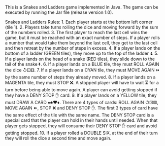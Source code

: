 This is a Snakes and Ladders game implemented in Java.
The game can be executed by running the Jar file (release version 1.0).

Snakes and Ladders Rules:
                1.  Each player starts at the bottom left corner (tile 1).
                2.  Players take turns rolling the dice and moving forward by the sum of the numbers rolled.
                3.  The first player to reach the last cell wins the game, but it must be reached with an exact number of steps.
                     If a player rolls a number that would take them beyond the last cell, they get to the last cell and then
                     retreat by the number of steps in excess.
                4.  If a player lands on the bottom of a ladder (GREEN tiles), they move up to the top of the ladder ⏫.
                5.  If a player lands on the head of a snake (RED tiles), they slide down to the tail of the snake ⏬.
                6.  If a player lands on a BLUE tile, they must ROLL AGAIN the dice ↺⚀⚅.
                7.  If a player lands on a CYAN tile, they must MOVE AGAIN ⏩ by the same number of steps they already moved.
                8.  If a player lands on a MAGENTA tile, they must STOP ❌.
                     A stopped player will have to wait ⏳ for a turn before being able to move again.
                     A player can avoid getting stopped if they have a DENY STOP ✋ card.
                9.  If a player lands on a YELLOW tile, they must DRAW A CARD ♠♣♥♦.
                     There are 4 types of cards: ROLL AGAIN ↺⚀⚅, MOVE AGAIN ⏩, STOP ❌ and DENY STOP ✋.
                     The first 3 types of card have the same effect of the tile with the same name.
                     The DENY STOP card is a special card that the player can hold in their hands until needed.
                     When that player gets stopped, they will consume their DENY STOP ✋ card and avoid getting stopped.
                10. If a player rolled a DOUBLE SIX, at the end of their turn they will roll the dice a second time and move again.
